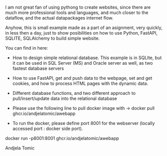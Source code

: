 I am not great fan of using pythong to create websites, since there are much more 
professional tools and languages, and much closer to the dataflow, and the actual
datapackages internet flow. 

Anyhow, this is small example made as a part of an asignment, very quickly, in less then a day,
just to show posibilities on how to use Python, FastAPI, SQLITE, SQLAlchemy to build simple
website.

You can find in here:
 - How to design simple relational database. This example is in SQLIte, but it can be used in SQL Server (MS) and Oracle server as well, as two fastest database servers
 - How to use FastAPI, get and push data to the webpage, set and get cookies, and how to process HTML pages with the dynamic data.
 - Different database functions, and two different approach to pull/insert/update data into the relational database
 




- Please use the following line to  pull docker image with ->
docker pull ghcr.io/andjelatomic/awebapp

- To run the docker, please define port 8001 for the webserver (locally accessed port : docker side port).

docker run -p8001:8001 ghcr.io/andjelatomic/awebapp



Andjela Tomic
